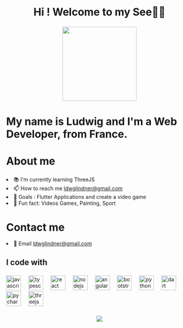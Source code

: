 <h1 align="center">Hi ! Welcome to my See👨‍💻</h1>

###

<div align="center">
  <img height="200" src="https://media4.giphy.com/media/v1.Y2lkPTc5MGI3NjExanAyMDI4dXpreTB2NHV5OHYwMm43dzBuNnYwbHhvamNkZTk0eXB6NiZlcD12MV9pbnRlcm5hbF9naWZfYnlfaWQmY3Q9Zw/8gQNjxnRS57UY04Ha8/giphy.webp"  />
</div>

###

<h1>My name is Ludwig and I'm a Web Developer, from France.</h1>

###

<h1 align="left">About me</h1>

###
 
<p align="left"> <li>📚 I'm currently learning ThreeJS<br>
  <li>📫 How to reach me <a href="mailto:ldwglindner@gmail.com">ldwglindner@gmail.com</a><br>
  <li>🎯 Goals : Flutter Applications and create a video game<br>
  <li>🎲 Fun fact: Videos Games, Painting, Sport </p>

###

<h1 align="left">Contact me</h1>
<li>📧 Email <a href="mailto:ldwglindner@gmail.com">ldwglindner@gmail.com</a>

<h2 align="left">I code with</h2>

###

<div align="left">
  <img src="https://cdn.jsdelivr.net/gh/devicons/devicon/icons/javascript/javascript-original.svg" height="40" alt="javascript logo"  />
  <img width="12" />
  <img src="https://cdn.jsdelivr.net/gh/devicons/devicon/icons/typescript/typescript-original.svg" height="40" alt="typescript logo"  />
  <img width="12" />
  <img src="https://cdn.jsdelivr.net/gh/devicons/devicon/icons/react/react-original.svg" height="40" alt="react logo"  />
  <img width="12" />
  <img src="https://cdn.jsdelivr.net/gh/devicons/devicon/icons/nodejs/nodejs-original.svg" height="40" alt="nodejs logo"  />
  <img width="12" />
  <img src="https://cdn.jsdelivr.net/gh/devicons/devicon/icons/angularjs/angularjs-original.svg" height="40" alt="angularjs logo"  />
  <img width="12" />
  <img src="https://cdn.jsdelivr.net/gh/devicons/devicon/icons/bootstrap/bootstrap-original.svg" height="40" alt="bootstrap logo"  />
  <img width="12" />
  <img src="https://cdn.jsdelivr.net/gh/devicons/devicon/icons/python/python-original.svg" height="40" alt="python logo"  />
  <img width="12" />
  <img src="https://cdn.jsdelivr.net/gh/devicons/devicon/icons/dart/dart-original.svg" height="40" alt="dart logo"  />
  <img width="12" />
  <img src="https://cdn.jsdelivr.net/gh/devicons/devicon/icons/pycharm/pycharm-original.svg" height="40" alt="pycharm logo"  />
  <img width="12" />
  <img src="https://cdn.jsdelivr.net/gh/devicons/devicon/icons/threejs/threejs-original.svg" height="40" alt="threejs logo"  />
</div>

###

<div align="center">
  <img src="https://profile-counter.glitch.me/LdwgL/count.svg?"  />
</div>

###
